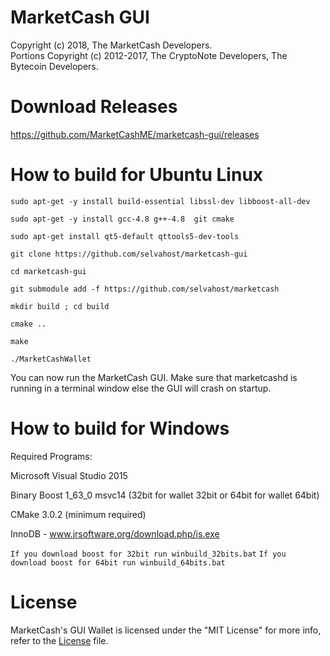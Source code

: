# MarketCash GUI

Copyright (c) 2018, The MarketCash Developers.   
Portions Copyright (c) 2012-2017, The CryptoNote Developers, The Bytecoin Developers.

# Download Releases
https://github.com/MarketCashME/marketcash-gui/releases


# How to build for Ubuntu Linux

```sudo apt-get -y install build-essential libssl-dev libboost-all-dev```

```sudo apt-get -y install gcc-4.8 g++-4.8  git cmake```

```sudo apt-get install qt5-default qttools5-dev-tools```


```git clone https://github.com/selvahost/marketcash-gui```

```cd marketcash-gui```

```git submodule add -f https://github.com/selvahost/marketcash```

```mkdir build ; cd build```

```cmake ..```

```make```

```./MarketCashWallet```

You can now run the MarketCash GUI. Make sure that marketcashd is running in a terminal window else the GUI will crash on startup.

# How to build for Windows

Required Programs:

Microsoft Visual Studio 2015

Binary Boost 1_63_0 msvc14 (32bit for wallet 32bit or 64bit for wallet 64bit)

CMake 3.0.2 (minimum required)

InnoDB - www.jrsoftware.org/download.php/is.exe

```If you download boost for 32bit run winbuild_32bits.bat```
```If you download boost for 64bit run winbuild_64bits.bat```



# License

MarketCash's GUI Wallet is licensed under the "MIT License" for more info, refer to the [License](LICENSE) file.
